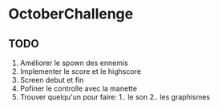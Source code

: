 OctoberChallenge
================

TODO
----

1. Améliorer le spown des ennemis
2. Implementer le score et le highscore
3. Screen debut et fin
4. Pofiner le controlle avec la manette
5. Trouver quelqu'un pour faire:
	1.. le son
	2.. les graphismes

